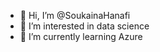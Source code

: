 - 👋 Hi, I’m @SoukainaHanafi
- 👀 I’m interested in data science
- 🌱 I’m currently learning Azure


<!---
SoukainaHanafi/SoukainaHanafi is a ✨ special ✨ repository because its `README.md` (this file) appears on your GitHub profile.
You can click the Preview link to take a look at your changes.
--->
